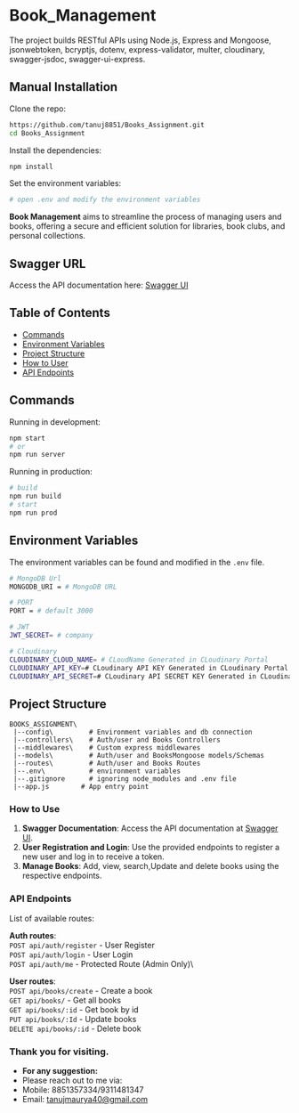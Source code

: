 # Book_Management 

The project builds RESTful APIs using Node.js, Express and Mongoose, jsonwebtoken, bcryptjs, dotenv, express-validator, multer, cloudinary, swagger-jsdoc, swagger-ui-express.



## Manual Installation

Clone the repo:

```bash
https://github.com/tanuj8851/Books_Assignment.git
cd Books_Assignment
```

Install the dependencies:

```bash
npm install
```

Set the environment variables:

```bash
# open .env and modify the environment variables
```

**Book Management** aims to streamline the process of managing users and books, offering a secure and efficient solution for libraries, book clubs, and personal collections.

## Swagger URL
Access the API documentation here: [Swagger UI](http://books-assignment.onrender.com/api-docs/#/)


## Table of Contents

- [Commands](#commands)
- [Environment Variables](#environment-variables)
- [Project Structure](#project-structure)
- [How to User](#How-to-use)
- [API Endpoints](#api-endpoints)

## Commands

Running in development:

```bash
npm start
# or
npm run server
```

Running in production:

```bash
# build
npm run build
# start
npm run prod
```

## Environment Variables

The environment variables can be found and modified in the `.env` file.

```bash
# MongoDB Url
MONGODB_URI = # MongoDB URL

# PORT
PORT = # default 3000

# JWT
JWT_SECRET= # company

# Cloudinary
CLOUDINARY_CLOUD_NAME= # CLoudName Generated in CLoudinary Portal
CLOUDINARY_API_KEY=# CLoudinary API KEY Generated in CLoudinary Portal
CLOUDINARY_API_SECRET=# CLoudinary API SECRET KEY Generated in CLoudinary Portal
```

## Project Structure

```
BOOKS_ASSIGNMENT\ 
 |--config\         # Environment variables and db connection
 |--controllers\    # Auth/user and Books Controllers
 |--middlewares\    # Custom express middlewares
 |--models\         # Auth/user and BooksMongoose models/Schemas
 |--routes\         # Auth/user and Books Routes
 |--.env\           # environment variables
 |--.gitignore      # ignoring node_modules and .env file 
 |--app.js        # App entry point
```

### How to Use
1. **Swagger Documentation**: Access the API documentation at [Swagger UI](http:/books-assignment.onrender.com/api-docs/#/).
2. **User Registration and Login**: Use the provided endpoints to register a new user and log in to receive a token.
3. **Manage Books**: Add, view, search,Update and delete books using the respective endpoints.

### API Endpoints

List of available routes:

**Auth routes**:\
`POST api/auth/register` - User Register\
`POST api/auth/login` - User Login\
`POST api/auth/me` - Protected Route (Admin Only)\

**User routes**:\
`POST api/books/create` - Create a book\
`GET api/books/` - Get all books\
`GET api/books/:id` - Get book by id\
`PUT api/books/:Id` - Update books\
`DELETE api/books/:id` - Delete book 



### Thank you for visiting. 
- **For any suggestion:** 
- Please reach out to me via:
- Mobile: 8851357334/9311481347
- Email: tanujmaurya40@gmail.com
